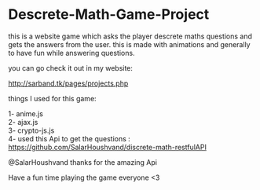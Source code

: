 # Descrete-Math-Game-Project

this is  a website game which asks the player descrete maths questions and gets the answers from the user.
this is made with animations and generally to have fun while answering questions.

you can go check it out in my website:

http://sarband.tk/pages/projects.php

things I used for this game:

1- anime.js </br>
2- ajax.js </br>
3- crypto-js.js </br>
4- used this Api to get the questions : https://github.com/SalarHoushvand/discrete-math-restfulAPI </br>

@SalarHoushvand thanks for the amazing Api

Have a fun time playing the game everyone <3
